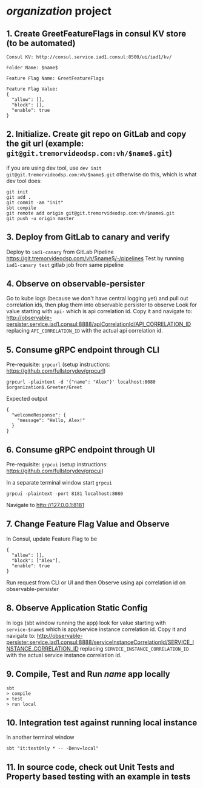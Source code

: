 # $organization$ project

## 1. Create GreetFeatureFlags in consul KV store (to be automated)
```arma.header
Consul KV: http://consul.service.iad1.consul:8500/ui/iad1/kv/

Folder Name: $name$

Feature Flag Name: GreetFeatureFlags

Feature Flag Value:
{
  "allow": [],
  "block": [],
  "enable": true
}
```

## 2. Initialize. Create git repo on GitLab and copy the git url (example: `git@git.tremorvideodsp.com:vh/$name$.git`)

if you are using dev tool, use `dev init git@git.tremorvideodsp.com:vh/$name$.git` otherwise do this, which is what dev tool does:
```arma.header
git init
git add .
git commit -am "init"
sbt compile
git remote add origin git@git.tremorvideodsp.com:vh/$name$.git
git push -u origin master
```

## 3. Deploy from GitLab to canary and verify
Deploy to `iad1-canary` from GitLab Pipeline https://git.tremorvideodsp.com/vh/$name$/-/pipelines
Test by running `iad1-canary test` gitlab job from same pipeline 

## 4. Observe on observable-persister
Go to kube logs (because we don't have central logging yet) and pull out correlation ids, then plug them into observable persister to observe
Look for value starting with `api-` which is api correlation id. Copy it and navigate to:
http://observable-persister.service.iad1.consul:8888/apiCorrelationId/API_CORRELATION_ID
replacing `API_CORRELATION_ID` with the actual api correlation id.

## 5. Consume gRPC endpoint through CLI

Pre-requisite: `grpcurl` (setup instructions: https://github.com/fullstorydev/grpcurl)

```
grpcurl -plaintext -d '{"name": "Alex"}' localhost:8080 $organization$.Greeter/Greet
```

Expected output

```arma.header
{
  "welcomeResponse": {
    "message": "Hello, Alex!"
  }
}
```

## 6. Consume gRPC endpoint through UI

Pre-requisite: `grpcui` (setup instructions: https://github.com/fullstorydev/grpcui)

In a separate terminal window start `grpcui`
```
grpcui -plaintext -port 8181 localhost:8080
```
Navigate to http://127.0.0.1:8181


## 7. Change Feature Flag Value and Observe
In Consul, update Feature Flag to be
```arma.header
{
  "allow": [],
  "block": ["Alex"],
  "enable": true
}
```
Run request from CLI or UI and then Observe using api correlation id on observable-persister

## 8. Observe Application Static Config
In logs (sbt window running the app) look for value starting with `service-$name$` which is app/service instance correlation id. Copy it and navigate to:
http://observable-persister.service.iad1.consul:8888/serviceInstanceCorrelationId/SERVICE_INSTANCE_CORRELATION_ID
replacing `SERVICE_INSTANCE_CORRELATION_ID` with the actual service instance correlation id.


## 9. Compile, Test and Run $name$ app locally
```
sbt 
> compile
> test
> run local
```

## 10. Integration test against running local instance
In another terminal window 
```
sbt "it:testOnly * -- -Denv=local"
```


## 11. In source code, check out Unit Tests and Property based testing with an example in tests




